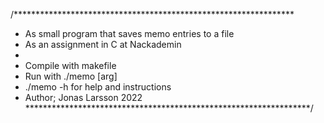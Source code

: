 /****************************************************************
* As small program that saves memo entries to a file		
* As an assignment in C at Nackademin				
*								
* Compile with makefile						
* Run with ./memo [arg]						
* ./memo -h for help and instructions				
* Author; Jonas Larsson 2022					
*****************************************************************/
